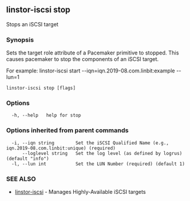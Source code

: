 ## linstor-iscsi stop

Stops an iSCSI target

### Synopsis

Sets the target role attribute of a Pacemaker primitive to stopped.
This causes pacemaker to stop the components of an iSCSI target.

For example:
linstor-iscsi start --iqn=iqn.2019-08.com.linbit:example --lun=1

```
linstor-iscsi stop [flags]
```

### Options

```
  -h, --help   help for stop
```

### Options inherited from parent commands

```
  -i, --iqn string        Set the iSCSI Qualified Name (e.g., iqn.2019-08.com.linbit:unique) (required)
      --loglevel string   Set the log level (as defined by logrus) (default "info")
  -l, --lun int           Set the LUN Number (required) (default 1)
```

### SEE ALSO

* [linstor-iscsi](linstor-iscsi.md)	 - Manages Highly-Available iSCSI targets

